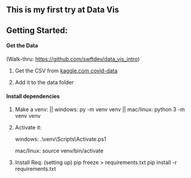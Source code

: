 ## This is my first try at Data Vis

## Getting Started:

#### Get the Data
 (Walk-thru: https://github.com/swftdev/data_vis_intro)

1. Get the CSV from
[kaggle.com covid-data](https://www.kaggle.com/sudalairajkumar/novel-corona-virus-2019-dataset?select=covid_19_data.csv)

2. Add it to the data folder

#### Install dependencies
1. Make a venv: ||
    windows: py -m venv venv ||
    mac/linux: python 3 -m venv venv

2. Activate it:

    windows: .\venv\Scripts\Activate.ps1
    
    mac/linux: source venv/bin/activate

3. Install Req:
    (setting up) pip freeze > requirements.txt
    pip install -r requirements.txt